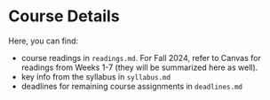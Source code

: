 # Course Details

Here, you can find:
- course readings in `readings.md`. For Fall 2024, refer to Canvas for readings from Weeks 1-7 (they will be summarized here as well).
- key info from the syllabus in `syllabus.md` 
- deadlines for remaining course assignments in `deadlines.md`